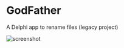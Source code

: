 # GodFather
A Delphi app to rename files (legacy project)

![screenshot](/GodFather/scrnshot.png?raw=true "Screenshot")